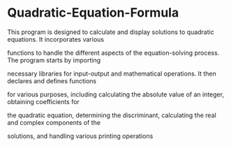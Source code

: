 # Quadratic-Equation-Formula

This program is designed to calculate and display solutions to quadratic equations. It incorporates various 

functions to handle the different aspects of the equation-solving process. The program starts by importing


necessary libraries for input-output and mathematical operations.  It then declares and defines functions 


for various purposes, including calculating the absolute value of an integer, obtaining coefficients for 


the quadratic equation, determining the discriminant, calculating the real and complex components of the


solutions, and handling various printing operations
